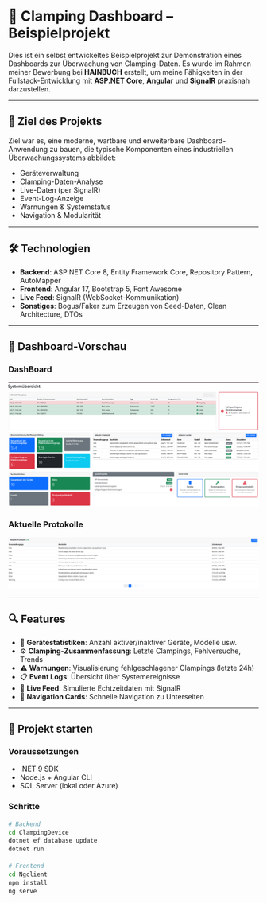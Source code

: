 ﻿# 🔩 Clamping Dashboard – Beispielprojekt

Dies ist ein selbst entwickeltes Beispielprojekt zur Demonstration eines Dashboards zur Überwachung von Clamping-Daten. Es wurde im Rahmen meiner Bewerbung bei **HAINBUCH** erstellt, um meine Fähigkeiten in der Fullstack-Entwicklung mit **ASP.NET Core**, **Angular** und **SignalR** praxisnah darzustellen.

---

## 🎯 Ziel des Projekts

Ziel war es, eine moderne, wartbare und erweiterbare Dashboard-Anwendung zu bauen, die typische Komponenten eines industriellen Überwachungssystems abbildet:

- Geräteverwaltung
- Clamping-Daten-Analyse
- Live-Daten (per SignalR)
- Event-Log-Anzeige
- Warnungen & Systemstatus
- Navigation & Modularität

---

## 🛠️ Technologien

- **Backend**: ASP.NET Core 8, Entity Framework Core, Repository Pattern, AutoMapper
- **Frontend**: Angular 17, Bootstrap 5, Font Awesome
- **Live Feed**: SignalR (WebSocket-Kommunikation)
- **Sonstiges**: Bogus/Faker zum Erzeugen von Seed-Daten, Clean Architecture, DTOs

---

## 📸 Dashboard-Vorschau

### DashBoard

![Dashboard Screenshot](images/dashboard.png)

### Aktuelle Protokolle

![Protokolle](images/protokolle.png)

---

## 🔍 Features

- 🔢 **Gerätestatistiken**: Anzahl aktiver/inaktiver Geräte, Modelle usw.
- ⚙️ **Clamping-Zusammenfassung**: Letzte Clampings, Fehlversuche, Trends
- ⚠️ **Warnungen**: Visualisierung fehlgeschlagener Clampings (letzte 24h)
- 📋 **Event Logs**: Übersicht über Systemereignisse
- 📡 **Live Feed**: Simulierte Echtzeitdaten mit SignalR
- 🧭 **Navigation Cards**: Schnelle Navigation zu Unterseiten

---

## 🚀 Projekt starten

### Voraussetzungen

- .NET 9 SDK
- Node.js + Angular CLI
- SQL Server (lokal oder Azure)

### Schritte

```bash
# Backend
cd ClampingDevice
dotnet ef database update
dotnet run

# Frontend
cd Ngclient
npm install
ng serve
